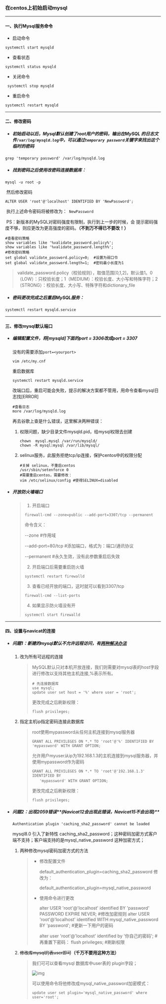 ### 在centos上初始启动mysql

---

#### 一、执行Mysql服务命令

+ 启动命令

```shell
systemctl start mysqld
```

+ 查看状态

```shel
systemctl status mysqld
```

+ 关闭命令

```shel
 systemctl stop mysqld
```

+ 重启命令

```shel
systemctl restart mysqld
```

---

#### 二、修改密码

+ ##### 初始启动以后，Mysql默认创建了root用户的密码，输出在MySQL 的日志文件`/var/log/mysqld.log`中，可以通过`temporary password`关键字来找出这个临时的密码

```shell
grep 'temporary password' /var/log/mysqld.log
```

+ ##### 找到密码之后使用改密码连接数据库：

```shell
mysql -u root -p
```

​		然后修改密码

```
ALTER USER 'root'@'localhost' IDENTIFIED BY 'NewPassword';
```

​		执行上述命令密码将被修改为：` NewPassword`

​		PS：新版本的MySQL对密码强度有限制，执行到上一步的时候，会	提示密码强度不够，则应更改为更高强度的密码。**（不到万不得已不要改！）**

```shell
#查看密码策略
show variables like '%validate_password.policy%';
show variables like '%validate_password.length%';
#修改密码策略
set global validate_password.policy=0;  #设置为弱口令
set global validate_password.length=1;  #密码最小长度为1
```

> validate_password.policy（校验规则），取值范围[0,1,2]，默认值1。0（LOW）：只校验长度；1（MEDIUM）：校验长度、大小写和特殊字符；2（STRONG）：校验长度、大小写、特殊字符和dictionary_file

+ ##### 密码更改完成之后重启MySQL服务：

```
systemctl restart mysqld.service
```

---

#### 三、修改mysql默认端口

+ ##### 编辑配置文件，将[mysqld]下面的port = 3306改成port = 3307

  没有的需要添加`port=<yourport>`

  ```shell
  vim /etc/my.cnf
  ```

  重启数据库

  ```shell
  systemctl restart mysqld.service
  ```

  改端口后，重启可能会失败，提示的解决方案都不管用，用命令查看mysql日志找[ERROR]

  ```shell
  #查看日志
  more /var/log/mysqld.log
  ```

  再去谷歌上查是什么错误，这里解决两种错误：

  1. 权限问题，缺少目录文件mysqld.pid，给mysql权限去创建

     ``` shell
     chown  mysql.mysql /var/run/mysqld/
     chown -R mysql:mysql /var/lib/mysql/
     ```

  2. selinux服务，此服务拒绝tcp/ip连接，保护centos中的权限分配

     ```shell
     #关掉 selinux，不重启centos
     /usr/sbin/setenforce 0
     #需要重启centos，需要修改： 
     vim /etc/selinux/config #使得SELINUX=disabled
     ```

+ ##### 开放防火墙端口

  > 1. 开启端口
  >
  > ```shell
  > firewall-cmd --zone=public --add-port=3307/tcp --permanent
  > ```
  >
  > 命令含义：
  >
  > --zone #作用域
  >
  > --add-port=80/tcp  #添加端口，格式为：端口/通讯协议
  >
  > --permanent  #永久生效，没有此参数重启后失效
  >
  > 2. 开启端口后需要重启防火墙
  >
  > ```shell
  > systemctl restart firewalld
  > ```
  >
  > 3. 查看已经开放的端口，这时就可以看到3307/tcp
  >
  > ```shell
  > firewall-cmd --list-ports
  > ```
  >
  > 4. 如果显示防火墙没有开
  >
  > ```shell
  > systemctl start firewalld
  > ```

---

#### 四、设置与navicat的连接

+ ##### 问题1：新建的mysql默认不允许远程访问，有[两种解决办法](https://www.cnblogs.com/liangzhihong/p/10452207.html)

  1. 改为所有可远程的连接

     >MySQL默认只对本机开放连接，我们则需要对mysql表的host字段进行修改以支持其他主机连接,%表示所有。
     >
     >```mysql
     ># 先连接数据库
     >use mysql;
     >update user set host = '%' where user = 'root';
     >```
     >
     >更改完成之后刷新权限：
     >
     >```mysql
     >flush privileges;
     >```

  2. 指定主机ip指定密码连接此数据库

     > root使用mypassword从任何主机连接到mysql服务器
     >
     > ```mysql
     > GRANT ALL PRIVILEGES ON *.* TO 'root'@'%' IDENTIFIED BY 'mypassword' WITH GRANT OPTION;
     > ```
     >
     > 允许用户myuser从ip为192.168.1.3的主机连接到mysql服务器，并使用mypassword作为密码 
     >
     > ```mysql
     > GRANT ALL PRIVILEGES ON *.* TO 'root'@'192.168.1.3' IDENTIFIED BY 
     > 　　'mypassword' WITH GRANT OPTION; 
     > ```
     >
     > 更改完成之后刷新权限：
     >
     > ```mysql
     > flush privileges;
     > ```

+ ##### 问题2：出现2059错误**(Navicat12会出现此错误，Navicat15不会出现)**

  `Authentication plugin 'caching_sha2_password' cannot be loaded`

  mysql8.0 引入了新特性 caching_sha2_password；这种密码加密方式客户端不支持；客户端支持的是mysql_native_password 这种加密方式；

  1. 两种修改mysql密码加密方式的方法

     > + 修改配置文件
     >
     >   default_authentication_plugin=caching_sha2_password 修改为：
     >
     >   default_authentication_plugin=mysql_native_password
     >
     > + 使用命令进行更改
     >
     >   alter USER 'root'@'localhost' identified BY 'password' PASSWORD EXPIRE NEVER; #修改加密规则
     >   alter USER 'root'@'localhost' identified WITH mysql_native_password BY 'password'; #更新一下用户的密码
     >
     >   alter user 'root'@'localhost' identified by '你自己的密码'; #再重置下密码：
     >   flush privileges; #刷新权限

  2. ~~修改库mysql的表user即可~~**（千万不要用这种方法）**

     > 我们可可以查看mysql 数据库中user表的 plugin字段；
     >
     > ![img](https://img-blog.csdn.net/20180422181257277)
     >
     > 可以使用命令将他修改成mysql_native_password加密模式：
     >
     > ```mysql
     > update user set plugin='mysql_native_password' where user='root';
     > ```
